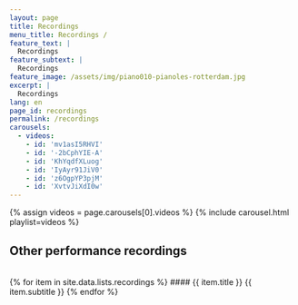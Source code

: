 ```yaml
---
layout: page
title: Recordings
menu_title: Recordings /
feature_text: |
  Recordings
feature_subtext: |
  Recordings
feature_image: /assets/img/piano010-pianoles-rotterdam.jpg
excerpt: |
  Recordings
lang: en
page_id: recordings
permalink: /recordings
carousels:
  - videos: 
    - id: 'mv1asI5RHVI'
    - id: '-2bCphYIE-A'
    - id: 'KhYqdfXLuog'
    - id: 'IyAyr91JiV0'
    - id: 'z6OgpYP3pjM'
    - id: 'XvtvJiXdI0w'
---
```


{% assign videos = page.carousels[0].videos %}
{% include carousel.html playlist=videos %}

## Other performance recordings
<br>
  {% for item in site.data.lists.recordings %}
#### {{ item.title }}
{{ item.subtitle }}
  {% endfor %}
